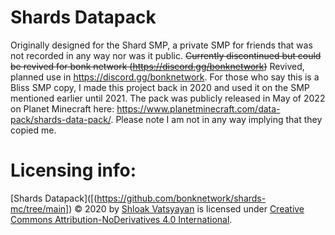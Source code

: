 # Shards Datapack
Originally designed for the Shard SMP, a private SMP for friends that was not recorded in any way nor was it public. 
~~Currently discontinued but could be revived for bonk network (https://discord.gg/bonknetwork)~~ Revived, planned use in https://discord.gg/bonknetwork. For those who say this is a Bliss SMP copy, I made this project back in 2020 and used it on the SMP mentioned earlier until 2021. The pack was publicly released in May of 2022 on Planet Minecraft here: https://www.planetminecraft.com/data-pack/shards-data-pack/. Please note I am not in any way implying that they copied me.

# Licensing info:
[Shards Datapack]([(https://github.com/bonknetwork/shards-mc/tree/main]) © 2020 by [Shloak Vatsyayan](https://github.com/shloakvatsyayan) is licensed under [Creative Commons Attribution-NoDerivatives 4.0 International](https://creativecommons.org/licenses/by-nd/4.0/?ref=chooser-v1).
